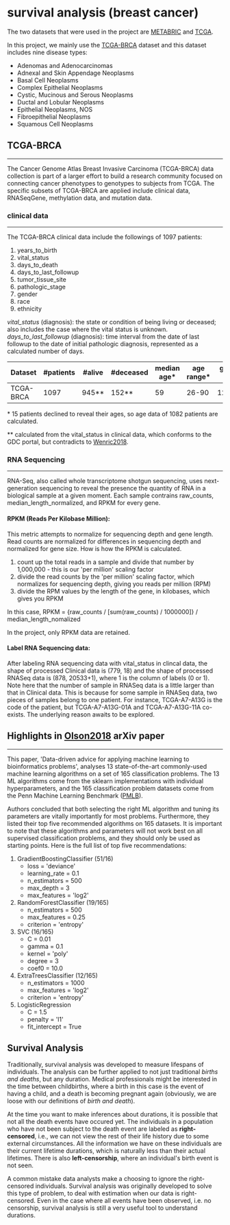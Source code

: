 # survival analysis (breast cancer)

The two datasets that were used in the project are [METABRIC](http://www.cbioportal.org/) and [TCGA](https://portal.gdc.cancer.gov/).


In this project, we mainly use the [TCGA-BRCA](https://portal.gdc.cancer.gov/projects/TCGA-BRCA) dataset and this dataset includes nine disease types:
* Adenomas and Adenocarcinomas
* Adnexal and Skin Appendage Neoplasms
* Basal Cell Neoplasms
* Complex Epithelial Neoplasms
* Cystic, Mucinous and Serous Neoplasms
* Ductal and Lobular Neoplasms
* Epithelial Neoplasms, NOS
* Fibroepithelial Neoplasms
* Squamous Cell Neoplasms



## TCGA-BRCA
---
The Cancer Genome Atlas Breast Invasive Carcinoma (TCGA-BRCA) data collection is part of a larger effort to build a research community focused on connecting cancer phenotypes to genotypes to subjects from TCGA. The specific subsets of TCGA-BRCA are applied include clinical data, RNASeqGene, methylation data, and mutation data.

### clinical data
---
The TCGA-BRCA clinical data include the followings of 1097 patients:
1. years_to_birth
2. vital_status
3. days_to_death
4. days_to_last_followup
5. tumor_tissue_site
6. pathologic_stage
7. gender
8. race
9. ethnicity 

*vital_status* (diagnosis): the state or condition of being living or deceased; also includes the case where the vital status is unknown.
*days_to_last_followup* (diagnosis): time interval from the date of last followup to the date of initial pathologic diagnosis, represented as a calculated number of days.

| Dataset | #patients | #alive | #deceased | median age* | age range* | gender (M:F) |
| ----- | ----- | ----- | ----- | ----- | ----- | ----- |
| TCGA-BRCA | 1097 | 945** | 152** | 59 | 26-90 | 12:1085 |

\* 15 patients declined to reveal their ages, so age data of 1082 patients are calculated.

\*\* calculated from the vital_status in clinical data, which conforms to the GDC portal, but contradicts to [Wenric2018](https://www.frontiersin.org/articles/10.3389/fgene.2018.00297/full). 

### RNA Sequencing
---
RNA-Seq, also called whole transcriptome shotgun sequencing, uses next-generation sequencing to reveal the presence the quantity of RNA in a biological sample at a given moment. Each sample contrains raw_counts, median_length_normalized, and RPKM for every gene.

#### RPKM (Reads Per Kilobase Million):

This metric attempts to normalize for sequencing depth and gene length. Read counts are normalized for differences in sequencing depth and normalized for gene size. How is how the RPKM is calculated.
1. count up the total reads in a sample and divide that number by 1,000,000 - this is our 'per million' scaling factor
2. divide the read counts by the 'per million' scaling factor, which normalizes for sequencing depth, giving you reads per million (RPM)
3. divide the RPM values by the length of the gene, in kilobases, which gives you RPKM

In this case, RPKM = {raw_counts / [sum(raw_counts) / 1000000]} / median_length_nomalized

In the project, only RPKM data are retained. 

#### Label RNA Sequencing data:

After labeling RNA sequencing data with vital_status in clincal data, the shape of processed Clinical data is (779, 18) and the shape of processed RNASeq data is (878, 20533+1), where 1 is the column of labels (0 or 1). Note here that the number of sample in RNASeq data is a little larger than that in Clinical data. This is because for some sample in RNASeq data, two pieces of samples belong to one patient. For instance, TCGA-A7-A13G is the code of the patient, but TCGA-A7-A13G-01A and TCGA-A7-A13G-11A co-exists. The underlying reason awaits to be explored.



## Highlights in [Olson2018](https://psb.stanford.edu/psb-online/proceedings/psb18/olson.pdf) arXiv paper
---
This paper, 'Data-driven advice for applying machine learning to bioinformatics problems', analyses 13 state-of-the-art commonly-used machine learning algorithms on a set of 165 classification problems. The 13 ML algorithms come from the sklearn implementations with individual hyperparameters, and the 165 classification problem datasets come from the Penn Machine Learning Benchmark ([PMLB](https://github.com/EpistasisLab/penn-ml-benchmarks)). 

Authors concluded that both selecting the right ML algorithm and tuning its parameters are vitally importantly for most problems. Furthermore, they listed their top five recommended algorithms on 165 datasets. It is important to note that these algorithms and parameters will not work best on all supervised classification problems, and they should only be used as starting points. Here is the full list of top five recommendations:

1. GradientBoostingClassifier (51/16)
   * loss = 'deviance'
   * learning_rate = 0.1
   * n_estimators = 500
   * max_depth = 3
   * max_features = 'log2'
2. RandomForestClassifier (19/165)
   * n_estimators = 500
   * max_features = 0.25
   * criterion = 'entropy'
3. SVC (16/165)
   * C = 0.01
   * gamma = 0.1
   * kernel = 'poly'
   * degree = 3
   * coef0 = 10.0
4. ExtraTreesClassifier (12/165)
   * n_estimators = 1000
   * max_features = 'log2'
   * criterion = 'entropy'
5. LogisticRegression
   * C = 1.5
   * penalty = 'l1'
   * fit_intercept = True

## Survival Analysis 

Traditionally, survival analysis was developed to measure lifespans of individuals. The analysis can be further applied to not just traditional _births and deaths_, but any duration. Medical professionals might be interested in the time between childbirths, where a birth in this case is the event of having a child, and a death is becoming pregnant again (obviously, we are loose with our definitions of _birth and death_). 

At the time you want to make inferences about durations, it is possible that not all the death events have occured yet. The individuals in a population who have not been subject to the death event are labeled as __right-censored__, i.e., we can not view the rest of their life history due to some external circumstances. All the information we have on these individuals are their current lifetime durations, which is naturally less than their actual lifetimes. There is also __left-censorship__, where an individual's birth event is not seen.

A common mistake data analysts make a choosing to ignore the right-censored individuals. Survival analysis was originally developed to solve this type of problem, to deal with estimation when our data is right-censored. Even in the case where all events have been observed, i.e. no censorship, survival analysis is still a very useful tool to understand durations.

